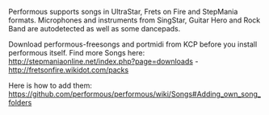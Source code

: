 Performous supports songs in UltraStar, Frets on Fire and StepMania formats. Microphones and instruments from SingStar, Guitar Hero and Rock Band are autodetected as well as some dancepads.

Download performous-freesongs and portmidi from KCP before you install performous itself. Find more Songs here: http://stepmaniaonline.net/index.php?page=downloads - http://fretsonfire.wikidot.com/packs

Here is how to add them: https://github.com/performous/performous/wiki/Songs#Adding_own_song_folders
